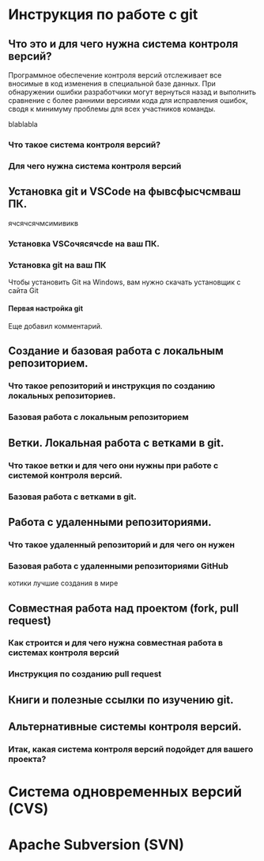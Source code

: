 # Инструкция по работе с git

## Что это и для чего нужна система контроля версий?
Программное обеспечение контроля версий отслеживает все вносимые в код изменения в специальной базе данных. При обнаружении ошибки разработчики могут вернуться назад и выполнить сравнение с более ранними версиями кода для исправления ошибок, сводя к минимуму проблемы для всех участников команды.

blablabla

### Что такое система контроля версий?

### Для чего нужна система контроля версий

## Установка git и VSCode на фывсфысчсмваш ПК.
ячсячсячмсимивикв
### Установка VSCoчясячсde на ваш ПК.

### Установка git на ваш ПК
Чтобы установить Git на Windows, вам нужно скачать установщик с сайта Git

#### Первая настройка git
Еще добавил комментарий.

## Создание и базовая работа с локальным репозиторием.

### Что такое репозиторий и инструкция по созданию локальных репозиториев.

### Базовая работа с локальным репозиторием

## Ветки. Локальная работа с ветками в git.

### Что такое ветки и для чего они нужны при работе с системой контроля версий.

### Базовая работа с ветками в git.

## Работа с удаленными репозиториями.

### Что такое удаленный репозиторий и для чего он нужен

### Базовая работа с удаленными репозиториями GitHub


котики лучшие создания в мире

## Совместная работа над проектом (fork, pull request)

### Как строится и для чего нужна совместная работа в системах контроля версий

### Инструкция по созданию pull request

## Книги и полезные ссылки по изучению git.

## Альтернативные системы контроля версий.

### Итак, какая система контроля версий подойдет для вашего проекта?

# Система одновременных версий (CVS)

# Apache Subversion (SVN)

